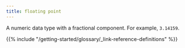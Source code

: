 ```yaml
---
title: floating point
---
```


A numeric data type with a fractional component. For example, `3.14159`.

{{% include "/getting-started/glossary/_link-reference-definitions" %}}
